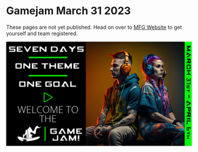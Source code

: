 # Gamejam March 31 2023

These pages are not yet published.
Head on over to [MFG Website](https://www.mfg.gg) to get yourself and team registered.

![gamejam](_media/gamejam.jpg)
